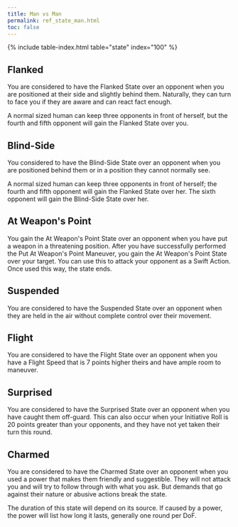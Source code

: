 ```yaml
---
title: Man vs Man
permalink: ref_state_man.html
toc: false
---
```


{% include table-index.html table="state" index="100" %}

## Flanked
You are considered to have the Flanked State over an opponent when you are positioned at their side and slightly behind them. Naturally, they can turn to face you if they are aware and can react fact enough.

A normal sized human can keep three opponents in front of herself, but the fourth and fifth opponent will gain the Flanked State over you.

## Blind-Side
You considered to have the Blind-Side State over an opponent when you are positioned behind them or in a position they cannot normally see.

A normal sized human can keep three opponents in front of herself; the fourth and fifth opponent will gain the Flanked State over her. The sixth opponent will gain the Blind-Side State over her.

## At Weapon's Point
You gain the At Weapon's Point State over an opponent when you have put a weapon in a threatening position. After you have successfully performed the Put At Weapon's Point Maneuver, you gain the At Weapon's Point State over your target. You can use this to attack your opponent as a Swift Action. Once used this way, the state ends.

## Suspended
You are considered to have the Suspended State over an opponent when they are held in the air without complete control over their movement.

## Flight
You are considered to have the Flight State over an opponent when you have a Flight Speed that is 7 points higher theirs and have ample room to maneuver. 

## Surprised
You are considered to have the Surprised State over an opponent when you have caught them off-guard. This can also occur when your Initiative Roll is 20 points greater than your opponents, and they have not yet taken their turn this round.

## Charmed
You are considered to have the Charmed State over an opponent when you used a power that makes them friendly and suggestible. They will not attack you and will try to follow through with what you ask. But demands that go against their nature or abusive actions break the state.

The duration of this state will depend on its source. If caused by a power, the power will list how long it lasts, generally one round per DoF.